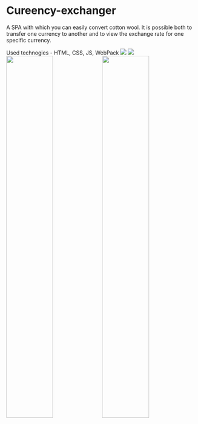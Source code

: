 # Cureency-exchanger

A SPA with which you can easily convert cotton wool. It is possible both to transfer one currency to another and to view the exchange rate for one specific currency. 

Used technogies - HTML, CSS, JS, WebPack
<image src='./screenshot1.png'>
<image src='./screenshot2.png'>
<image src='./mobileScreenshot1.png' style='width:49.5%;'>
<image src='./mobileScreenshot2.png' style='width:49.5%;'>